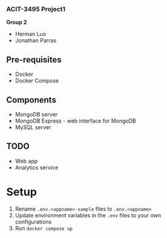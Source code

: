 ### ACIT-3495 Project1

**Group 2**
- Herman Luo
- Jonathan Parras

## Pre-requisites
- Docker
- Docker Compose

## Components
- MongoDB server
- MongoDB Express - web interface for MongoDB
- MySQL server

## TODO
- Web app
- Analytics service

# Setup
1. Rename `.env.<appname>-sample` files to `.env.<appname>`
1. Update environment variables in the `.env` files to your own configurations 
1. Run `docker compose up`
